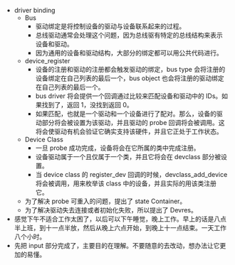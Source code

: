 - driver binding
	- Bus
		- 驱动绑定是将控制设备的驱动与设备联系起来的过程。
		- 总线驱动通常会处理这个问题，因为总线驱有特定的总线结构来表示设备和驱动。
		- 因为通用的设备和驱动结构，大部分的绑定都可以用公共代码进行。
	- device_register
		- 设备的注册和驱动的注册都会触发驱动的绑定，bus type 会将注册的设备绑定在自己列表的最后一个，bus object 也会将注册的驱动绑定在自己列表的最后一个。
		- bus driver 将会提供一个回调通过比较来匹配设备和驱动中的 IDs。如果找到了，返回 1，没找到返回 0。
		- 如果匹配，也就是一个驱动和一个设备进行了配对。那么，设备的驱动部分将会被设置为该驱动，并且驱动的 probe 回调将会被调用。这将会使驱动有机会验证它确实支持该硬件，并且它正处于工作状态。
	- Device Class
		- 一旦 probe 成功完成，设备将会在它所属的类中完成注册。
		- 设备驱动属于一个且仅属于一个类，并且它将会在 devclass 部分被设置。
		- 当 device class 的 register_dev 回调的时候，devclass_add_device 将会被调用，用来枚举该 class 中的设备，并且实际的用该类注册它。
	- 为了解决 probe 可重入的问题，提出了 state Container。
	- 为了解决驱动失去连接或者初始化失败，所以提出了 Devres。
- 感觉下午不适合工作太困了，以后可以下午睡觉，晚上工作。早上的话是八点半上班，到十一点半放，然后从晚上六点开始，到晚上十一点结束。一天工作八个小时。
- 先把 input 部分完成了，主要目的在理解。不要随意的去改动，想办法让它更加的易懂。

